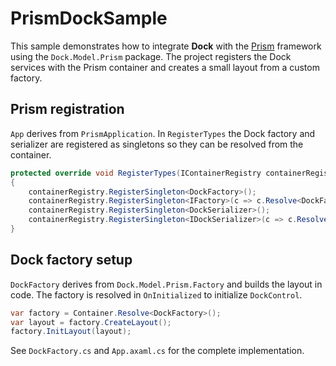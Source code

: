 # PrismDockSample

This sample demonstrates how to integrate **Dock** with the
[Prism](https://prismlibrary.com/) framework using the `Dock.Model.Prism`
package.  The project registers the Dock services with the Prism container and
creates a small layout from a custom factory.

## Prism registration

`App` derives from `PrismApplication`. In `RegisterTypes` the Dock factory and
serializer are registered as singletons so they can be resolved from the
container.

```csharp
protected override void RegisterTypes(IContainerRegistry containerRegistry)
{
    containerRegistry.RegisterSingleton<DockFactory>();
    containerRegistry.RegisterSingleton<IFactory>(c => c.Resolve<DockFactory>());
    containerRegistry.RegisterSingleton<DockSerializer>();
    containerRegistry.RegisterSingleton<IDockSerializer>(c => c.Resolve<DockSerializer>());
}
```

## Dock factory setup

`DockFactory` derives from `Dock.Model.Prism.Factory` and builds the layout in
code. The factory is resolved in `OnInitialized` to initialize
`DockControl`.

```csharp
var factory = Container.Resolve<DockFactory>();
var layout = factory.CreateLayout();
factory.InitLayout(layout);
```

See `DockFactory.cs` and `App.axaml.cs` for the complete implementation.
